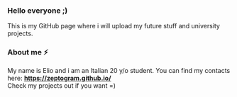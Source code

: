 ### Hello everyone ;)

This is my GitHub page where i will upload my future stuff and university projects.

### About me ⚡

My name is Elio and i am an Italian 20 y/o student.
You can find my contacts here: **https://zeptogram.github.io/**   
Check my projects out if you want =)

<!--
**Zeptogram/zeptogram** is a ✨ _special_ ✨ repository because its `README.md` (this file) appears on your GitHub profile.

Here are some ideas to get you started:

- 🔭 I’m currently working on ...
- 🌱 I’m currently learning ...
- 👯 I’m looking to collaborate on ...
- 🤔 I’m looking for help with ...
- 💬 Ask me about ...
- 📫 How to reach me: ...
- 😄 Pronouns: ...
- ⚡ Fun fact: ...
-->
